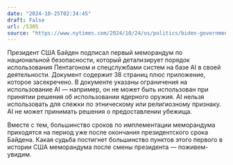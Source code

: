 ```yaml
---
date: "2024-10-25T02:34:45"
draft: False
url: /5305
source: "https://www.nytimes.com/2024/10/24/us/politics/biden-government-guidelines-ai.html"
---
```


Президент США Байден подписал первый меморандум по национальной безопасности, который детализирует порядок использования Пентагоном и спецслужбами систем на базе AI в своей деятельности. Документ содержит 38 страниц плюс приложение, которое засекречено. В документе указаны ограничения на использование AI — например, он не может быть использован при принятии решения об использовании ядерного оружия. AI нельзя использовать для слежки по этническому или религиозному признаку. AI не может принимать решения о предоставлении убежища.

Вместе с тем, большинство сроков по имплементации меморандума приходятся на период уже после окончания президентского срока Байдена. Какая судьба постигнет большинство пунктов этого первого в истории США меморандума после смены президента — поживем-увидим.
